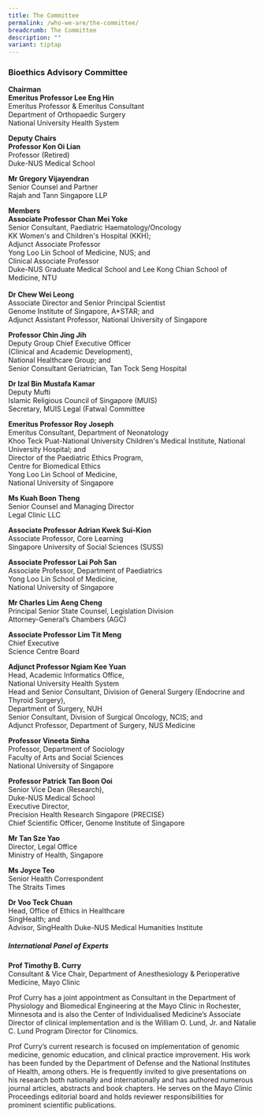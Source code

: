 ```yaml
---
title: The Committee
permalink: /who-we-are/the-committee/
breadcrumb: The Committee
description: ""
variant: tiptap
---
```

<h3><strong>Bioethics Advisory Committee</strong></h3>
<p></p>
<p><strong>Chairman</strong>
<br><strong>Emeritus Professor Lee Eng Hin</strong>
<br>Emeritus Professor &amp; Emeritus Consultant
<br>Department of Orthopaedic Surgery
<br>National University Health System</p>
<p></p>
<p><strong>Deputy Chairs</strong>
<br><strong>Professor Kon Oi Lian</strong>
<br>Professor (Retired)
<br>Duke-NUS Medical School</p>
<p><strong>Mr Gregory Vijayendran</strong>
<br>Senior Counsel and Partner
<br>Rajah and Tann Singapore LLP</p>
<p></p>
<p><strong>Members</strong>
<br><strong>Associate Professor Chan Mei Yoke</strong>
<br>Senior Consultant, Paediatric Haematology/Oncology
<br>KK Women's and Children's Hospital (KKH);
<br>Adjunct Associate Professor
<br>Yong Loo Lin School of Medicine, NUS; and
<br>Clinical Associate Professor
<br>Duke-NUS Graduate Medical School and Lee Kong Chian School of Medicine,
NTU
<br>
<br><strong>Dr Chew Wei Leong</strong>
<br>Associate Director and Senior Principal Scientist
<br>Genome Institute of Singapore, A*STAR; and
<br>Adjunct Assistant Professor, National University of Singapore</p>
<p><strong>Professor Chin Jing Jih</strong>
<br>Deputy Group Chief Executive Officer
<br>(Clinical and Academic Development),
<br>National Healthcare Group; and
<br>Senior Consultant Geriatrician, Tan Tock Seng Hospital</p>
<p><strong>Dr Izal Bin Mustafa Kamar</strong>
<br>Deputy Mufti
<br>Islamic Religious Council of Singapore (MUIS)
<br>Secretary, MUIS Legal (Fatwa) Committee</p>
<p><strong>Emeritus Professor Roy Joseph</strong>
<br>Emeritus Consultant, Department of Neonatology
<br>Khoo Teck Puat-National University Children's Medical Institute, National
University Hospital; and
<br>Director of the Paediatric Ethics Program,
<br>Centre for Biomedical Ethics
<br>Yong Loo Lin School of Medicine,
<br>National University of Singapore</p>
<p><strong>Ms Kuah Boon Theng</strong>
<br>Senior Counsel and Managing Director
<br>Legal Clinic LLC</p>
<p><strong>Associate Professor Adrian Kwek Sui-Kion</strong>
<br>Associate Professor, Core Learning
<br>Singapore University of Social Sciences (SUSS)</p>
<p><strong>Associate Professor Lai Poh San</strong>
<br>Associate Professor, Department of Paediatrics
<br>Yong Loo Lin School of Medicine,
<br>National University of Singapore
<br>
</p>
<p><strong>Mr Charles Lim Aeng Cheng</strong>
<br>Principal Senior State Counsel, Legislation Division
<br>Attorney-General’s Chambers (AGC)</p>
<p><strong>Associate Professor Lim Tit Meng</strong>
<br>Chief Executive
<br>Science Centre Board</p>
<p><strong>Adjunct Professor Ngiam Kee Yuan</strong>
<br>Head, Academic Informatics Office,
<br>National University Health System
<br>Head and Senior Consultant, Division of General Surgery (Endocrine and
Thyroid Surgery),
<br>Department of Surgery, NUH
<br>Senior Consultant, Division of Surgical Oncology, NCIS; and
<br>Adjunct Professor, Department of Surgery, NUS Medicine</p>
<p><strong>Professor Vineeta Sinha</strong>
<br>Professor, Department of Sociology
<br>Faculty of Arts and Social Sciences
<br>National University of Singapore</p>
<p><strong>Professor Patrick Tan Boon Ooi</strong>
<br>Senior Vice Dean (Research),
<br>Duke-NUS Medical School
<br>Executive Director,
<br>Precision Health Research Singapore (PRECISE)
<br>Chief Scientific Officer, Genome Institute of Singapore</p>
<p></p>
<p><strong>Mr Tan Sze Yao</strong>
<br>Director, Legal Office
<br>Ministry of Health, Singapore
<br>
</p>
<p><strong>Ms Joyce Teo</strong>
<br>Senior Health Correspondent
<br>The Straits Times
<br>
</p>
<p><strong>Dr Voo Teck Chuan</strong>
<br>Head, Office of Ethics in Healthcare
<br>SingHealth; and
<br>Advisor, SingHealth Duke-NUS Medical Humanities Institute</p>
<p></p>
<h5><strong>International Panel of Experts</strong></h5>
<p><strong>Prof Timothy B. Curry</strong>
<br>Consultant &amp; Vice Chair, Department of Anesthesiology &amp; Perioperative
Medicine, Mayo Clinic</p>
<p>Prof Curry has a joint appointment as Consultant in the Department of
Physiology and Biomedical Engineering at the Mayo Clinic in Rochester,
Minnesota and is also the Center of Individualised Medicine’s Associate
Director of clinical implementation and is the William O. Lund, Jr. and
Natalie C. Lund Program Director for Clinomics.</p>
<p>Prof Curry’s current research is focused on implementation of genomic
medicine, genomic education, and clinical practice improvement. His work
has been funded by the Department of Defense and the National Institutes
of Health, among others. He is frequently invited to give presentations
on his research both nationally and internationally and has authored numerous
journal articles, abstracts and book chapters. He serves on the Mayo Clinic
Proceedings editorial board and holds reviewer responsibilities for prominent
scientific publications.</p>
<p></p>